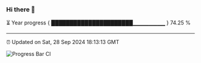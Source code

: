 ### Hi there 👋

⏳ Year progress { ██████████████████████▁▁▁▁▁▁▁▁ } 74.25 %

---

⏰ Updated on Sat, 28 Sep 2024 18:13:13 GMT

![Progress Bar CI](https://github.com/code-lakshay/GitHub-Actions-Demo/workflows/Progress%20Bar%20CI/badge.svg)
